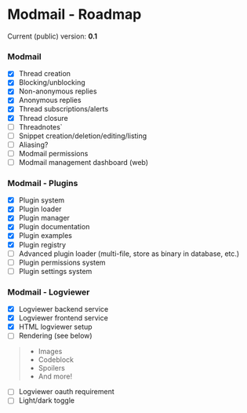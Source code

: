 # Modmail - Roadmap

Current (public) version: **0.1**

### Modmail
- [x] Thread creation
- [x] Blocking/unblocking
- [x] Non-anonymous replies
- [x] Anonymous replies
- [x] Thread subscriptions/alerts
- [x] Thread closure
- [ ] Threadnotes`
- [ ] Snippet creation/deletion/editing/listing
- [ ] Aliasing?
- [ ] Modmail permissions
- [ ] Modmail management dashboard (web)

### Modmail - Plugins
- [x] Plugin system
- [x] Plugin loader
- [x] Plugin manager
- [x] Plugin documentation
- [x] Plugin examples
- [x] Plugin registry
- [ ] Advanced plugin loader (multi-file, store as binary in database, etc.)
- [ ] Plugin permissions system
- [ ] Plugin settings system

### Modmail - Logviewer
- [x] Logviewer backend service
- [x] Logviewer frontend service
- [x] HTML logviewer setup
- [ ] Rendering (see below)
> - Images
> - Codeblock
> - Spoilers
> - And more!
- [ ] Logviewer oauth requirement
- [ ] Light/dark toggle